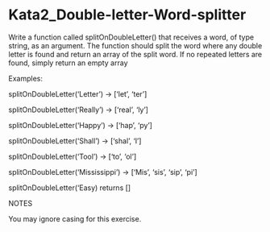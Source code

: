 # Kata2_Double-letter-Word-splitter
Write a function called splitOnDoubleLetter() that receives a word, of type string, as an argument. The function should split the word where any double letter is found and return an array of the split word. If no repeated letters are found, simply return an empty array

 
Examples:

 

splitOnDoubleLetter(‘Letter’) -> [‘let’, ‘ter’]

splitOnDoubleLetter(‘Really’) -> [‘real’, ‘ly’]

splitOnDoubleLetter(‘Happy’) -> [‘hap’, ‘py’]

splitOnDoubleLetter(‘Shall’) -> [‘shal’, ‘l’]

splitOnDoubleLetter(‘Tool’) -> [‘to’, ‘ol’]

splitOnDoubleLetter(‘Mississippi’) -> [‘Mis’, ‘sis’, ‘sip’, ‘pi’]

splitOnDoubleLetter(‘Easy) returns []

 

 
NOTES

You may ignore casing for this exercise.